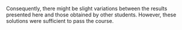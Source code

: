 Consequently, there might be slight variations between the results presented here and those obtained by other students. However, these solutions were sufficient to pass the course.
